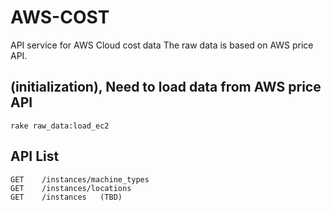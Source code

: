 # AWS-COST

API service for AWS Cloud cost data
The raw data is based on AWS price API.

## (initialization), Need to load data from AWS price API
```
rake raw_data:load_ec2
```

## API List
```
GET    /instances/machine_types
GET    /instances/locations
GET    /instances   (TBD)
```

